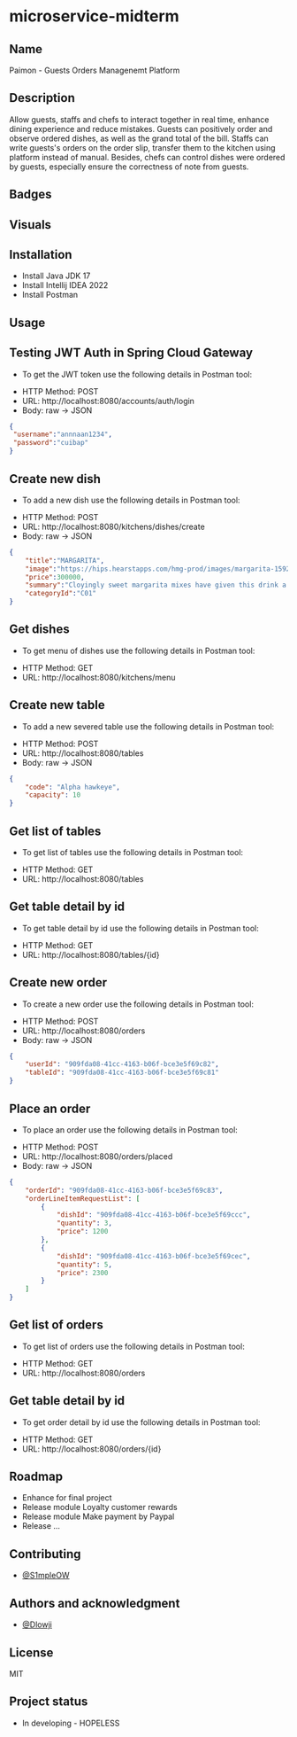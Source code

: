 # microservice-midterm

## Name
Paimon - Guests Orders Managenemt Platform

## Description
Allow guests, staffs and chefs to interact together in real time, enhance dining experience and reduce mistakes.
Guests can positively order and observe ordered dishes, as well as the grand total of the bill.
Staffs can write guests's orders on the order slip, transfer them to the kitchen using platform instead of manual.
Besides, chefs can control dishes were ordered by guests, especially ensure the correctness of note from guests.

## Badges

## Visuals

## Installation
- Install Java JDK 17
- Install Intellij IDEA 2022
- Install Postman

## Usage
## Testing JWT Auth in Spring Cloud Gateway
- To get the JWT token use the following details in Postman tool:

+ HTTP Method: POST
+ URL: http://localhost:8080/accounts/auth/login
+ Body: raw -> JSON
```json
{
 "username":"annnaan1234",
 "password":"cuibap"
}
```
## Create new dish
- To add a new dish use the following details in Postman tool:
+ HTTP Method: POST
+ URL: http://localhost:8080/kitchens/dishes/create
+ Body: raw -> JSON
```json
{
    "title":"MARGARITA",
    "image":"https://hips.hearstapps.com/hmg-prod/images/margarita-1592951298.jpg?crop=1xw:1xh;center,top&resize=980:*",
    "price":300000,
    "summary":"Cloyingly sweet margarita mixes have given this drink a bad name. A well-made version is a fresh mix of lime juice and tequila, with a hint of sweetener",
    "categoryId":"C01"
}
```
## Get dishes
- To get menu of dishes use the following details in Postman tool:
+ HTTP Method: GET
+ URL: http://localhost:8080/kitchens/menu

## Create new table
- To add a new severed table use the following details in Postman tool:
+ HTTP Method: POST
+ URL: http://localhost:8080/tables
+ Body: raw -> JSON
```json
{
    "code": "Alpha hawkeye",
    "capacity": 10
}
```
## Get list of tables
- To get list of tables use the following details in Postman tool:
+ HTTP Method: GET
+ URL: http://localhost:8080/tables

## Get table detail by id
- To get table detail by id use the following details in Postman tool:
+ HTTP Method: GET
+ URL: http://localhost:8080/tables/{id}

## Create new order
- To create a new order use the following details in Postman tool:
+ HTTP Method: POST
+ URL: http://localhost:8080/orders
+ Body: raw -> JSON
```json
{
    "userId": "909fda08-41cc-4163-b06f-bce3e5f69c82",
    "tableId": "909fda08-41cc-4163-b06f-bce3e5f69c81"
}
```
## Place an order
- To place an order use the following details in Postman tool:
+ HTTP Method: POST
+ URL: http://localhost:8080/orders/placed
+ Body: raw -> JSON
```json
{
    "orderId": "909fda08-41cc-4163-b06f-bce3e5f69c83",
    "orderLineItemRequestList": [
        {
            "dishId": "909fda08-41cc-4163-b06f-bce3e5f69ccc",
            "quantity": 3,
            "price": 1200
        },
        {
            "dishId": "909fda08-41cc-4163-b06f-bce3e5f69cec",
            "quantity": 5,
            "price": 2300
        }
    ]
}
```

## Get list of orders
- To get list of orders use the following details in Postman tool:
+ HTTP Method: GET
+ URL: http://localhost:8080/orders

## Get table detail by id
- To get order detail by id use the following details in Postman tool:
+ HTTP Method: GET
+ URL: http://localhost:8080/orders/{id}

## Roadmap
- Enhance for final project
- Release module Loyalty customer rewards
- Release module Make payment by Paypal
- Release ...

## Contributing
- [@S1mpleOW](https://www.github.com/s1mpleow)

## Authors and acknowledgment
- [@Dlowji](https://github.com/dlowji)

## License
MIT

## Project status
- In developing - HOPELESS
